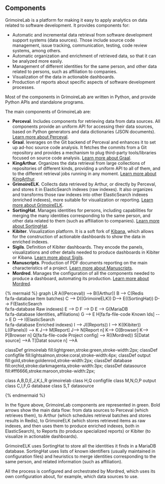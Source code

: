 ## Components

GrimoireLab is a platform for making it easy to apply analytics on data related to software development. It provides components for:

* Automatic and incremental data retrieval from software development support systems (data sources). Those include source code management, issue tracking, communication, testing, code review systems, among others.
* Automatic organization and enrichment of retrieved data, so that it can be analyzed more easily.
* Management of different identities for the same person, and other data related to persons, such as affiliation to companies.
* Visualization of the data in actionable dashboards.
* Production of reports about specific aspects of software development processes.

Most of the components in GrimoireLab are written in Python, and provide Python APIs and standalone programs.

The main components of GrimoireLab are:

* **Perceval**. Includes components for retrieving data from data sources. All components provide an uniform API for accessing their data sources, based on Python generators and data dictionaries (JSON documents). [Learn more about Perceval](/grimoirelab-tutorial/perceval/intro.md).
* **Graal**. leverages on the Git backend of Perceval and enhances it to set up ad-hoc source code analysis. It fetches the commits from a Git repository and provides a mechanism to plug third-party tools/libraries focused on source code analysis. [Learn more about Graal](/grimoirelab-tutorial/graal/intro.md).
* **KingArthur**. Organizes the data retrieval from large collections of repositories of different kinds, providing a uniform API to all of them, and to the different retrieval jobs running in any moment. [Learn more about KingArthur](/grimoirelab-tutorial/basics/scenarios.md#arthur-orchestrating-data-retrieval).
* **GrimoireELK**. Collects data retrieved by Arthur, or directly by Perceval, and stores it in ElasticSearch indexes (raw indexes). It also organizes and transforms those raw indexes into other ElasticSearch indexes (enriched indexes), more suitable for visualization or reporting. [Learn more about GrimoireELK](/grimoirelab-tutorial/gelk/intro.md).
* **SortingHat**. Manages identities for persons, including capabilities for merging the many identities corresponding to the same person, and other data related to them (such as affiliation to companies). [Learn more about SortingHat](/grimoirelab-tutorial/sortinghat/data.md).
* **Kibiter**. Visualization platform. It is a soft fork of [Kibana](https://www.elastic.co/products/kibana), which allows for the construction of actionable dashboards to show the data in enriched indexes.
* **Sigils**. Definition of Kibiter dashboards. They encode the panels, visualizations and other details needed to produce dashboards in Kibiter or Kibana.  [Learn more about Sigils](https://github.com/chaoss/grimoirelab-sigils).
* **Manuscripts**. Production of PDF documents reporting on the main characteristics of a project. [Learn more about Manuscripts](/grimoirelab-tutorial/manuscripts/first.md).
* **Mordred**. Manages the configuration of all the components needed to produce a dashboard, automating its production. [Learn more about Mordred](/grimoirelab-tutorial/basics/scenarios.md).

{% mermaid %}
graph LR
    A((Perceval)) --> B((Arthur))
    B --> C(Redis<br/>fa:fa-database Item batches)
    C --> D((GrimoireELK))
    D--> E((SortingHat))
    D--> F(ElasticSearch<br/>fa:fa-database Raw indexes)
    E --> D
    F --> D
    E --> G(MariaDB <br/>fa:fa-database Identities, affiliations)
    G --> E
    H[fa:fa-file-code Known Ids] --> E
    D --> I(ElasticSearch<br/>fa:fa-database Enriched indexes)
    I --> J((Reports))
    I --> K((Kibiter))
    L((Panels)) --> K
    J--> M[Report]
    J--> N[Report n]
    K--> O[Browser]
    K--> P[Browser n]
    Q[fa:fa-file-code Project config] --> R((Mordred))
    S[Datat source] -->A
    T[Datat source n] -->A

classDef grimoirelab fill:lightgreen,stroke:green,stroke-width:2px;
classDef configfile fill:lightsalmon,stroke:coral,stroke-width:4px;
classDef output fill:gold,stroke:goldenrod,stroke-width:2px;
classDef database fill:orchid,stroke:darkmagenta,stroke-width:3px;
classDef datasource fill:#ff6666,stroke:maroon,stroke-width:2px;

class A,B,D,E,J,K,L,R grimoirelab
class H,Q configfile
class M,N,O,P output
class C,I,F,G database
class S,T datasource


{% endmermaid %}

In the figure above, GrimoireLab components are represented in green. Bold arrows show the main data flow: from data sources to Perceval (which retrieves them), to Arthur (which schedules retrieval batches and stores results in Redis), to GrimoireELK (which stores retrieved items as raw indexes, and then uses them to produce enriched indexes, both in ElasticSearch), to Reports (to produce specialized reports) or Kibiter (to visualize in actionable dashboards).

GrimoireELK uses SortingHat to store all the identities it finds in a MariaDB database. SortingHat uses lists of known identifiers (usually maintained in configuration files) and heuristics to merge identities corresponding to the same person, and related information (such as affiliation).

All the process is configured and orchestrated by Mordred, which uses its own configuration about, for example, which data sources to use.
